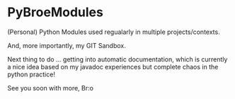 # PyBroeModules

(Personal) Python Modules used regualarly in multiple projects/contexts.

And, more importantly, my GIT Sandbox.

Next thing to do ... getting into automatic documentation, which is currently a nice idea based on my javadoc
experiences but complete chaos in the python practice!

See you soon with more, 
Br:o
